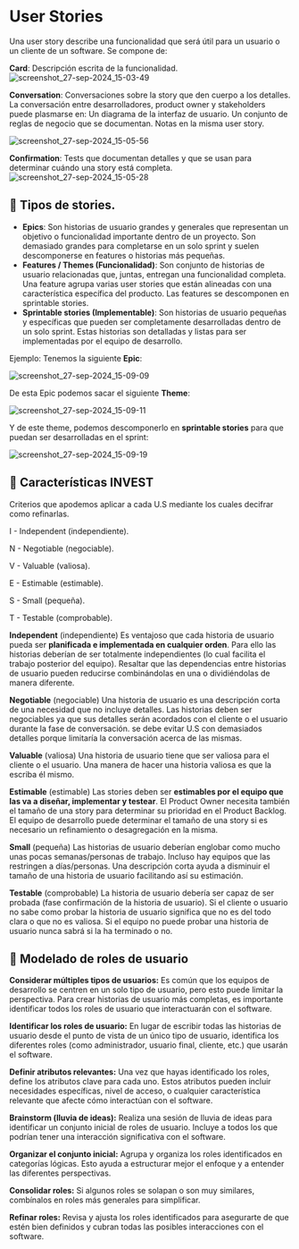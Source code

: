 # User Stories
Una user story describe una funcionalidad que será útil para un usuario o un cliente de un software. Se compone de:

**Card**: Descripción escrita de la funcionalidad.
![screenshot_27-sep-2024_15-03-49](https://github.com/user-attachments/assets/a77d44d6-cacc-4f1d-856c-a7e5619907cf)

**Conversation**: Conversaciones sobre la story que den cuerpo a los detalles.
La conversación entre desarrolladores, product owner y stakeholders puede plasmarse en:
Un diagrama de la interfaz de usuario.
Un conjunto de reglas de negocio que se documentan.
Notas en la misma user story.

![screenshot_27-sep-2024_15-05-56](https://github.com/user-attachments/assets/316e1515-64e0-47d7-9541-f2955498f03c)

**Confirmation**: Tests que documentan detalles y que se usan para determinar cuándo una story está completa.
![screenshot_27-sep-2024_15-05-28](https://github.com/user-attachments/assets/6cba0bc7-4ea9-4a8c-bd9b-5e35f87f14c8)

## 📜 Tipos de stories.
- **Epics**: Son historias de usuario grandes y generales que representan un objetivo o funcionalidad importante dentro de un proyecto. Son demasiado grandes para completarse en un solo sprint y suelen descomponerse en features o historias más pequeñas.
- **Features / Themes (Funcionalidad)**: Son conjunto de historias de usuario relacionadas que, juntas, entregan una funcionalidad completa. Una feature agrupa varias user stories que están alineadas con una característica específica del producto. Las features se descomponen en sprintable stories.
- **Sprintable stories (Implementable)**: Son historias de usuario pequeñas y específicas que pueden ser completamente desarrolladas dentro de un solo sprint. Estas historias son detalladas y listas para ser implementadas por el equipo de desarrollo.

Ejemplo: Tenemos la siguiente **Epic**:

![screenshot_27-sep-2024_15-09-09](https://github.com/user-attachments/assets/d3d75f39-2f11-46c7-8745-36cb4fbe56cb)

De esta Epic podemos sacar el siguiente **Theme**:

![screenshot_27-sep-2024_15-09-11](https://github.com/user-attachments/assets/e029adcd-d3c9-4d78-9477-9ebe1fbed486)

Y de este theme, podemos descomponerlo en **sprintable stories** para que puedan ser desarrolladas en el sprint:

![screenshot_27-sep-2024_15-09-19](https://github.com/user-attachments/assets/edafdb55-dfa9-444c-a338-363d1d6a2bc6)

## 🎯 Características INVEST

Criterios que apodemos aplicar a cada U.S mediante los cuales decifrar como refinarlas.

I - Independent (independiente).

N - Negotiable (negociable).

V - Valuable (valiosa).

E - Estimable (estimable).

S - Small (pequeña).

T - Testable (comprobable).

**Independent** (independiente)
Es ventajoso que cada historia de usuario pueda ser **planificada e implementada en cualquier orden**. Para ello las historias deberían de ser totalmente independientes (lo cual facilita el trabajo posterior del equipo). Resaltar que las dependencias entre historias de usuario pueden reducirse combinándolas en una o dividiéndolas de manera diferente.


**Negotiable** (negociable)
Una historia de usuario es una descripción corta de una necesidad que no incluye detalles. Las historias deben ser negociables ya que sus detalles serán acordados con el cliente o el usuario durante la fase de conversación. se debe evitar U.S con demasiados detalles porque limitaría la conversación acerca de las mismas.


**Valuable** (valiosa)
Una historia de usuario tiene que ser valiosa para el cliente o el usuario. Una manera de hacer una historia valiosa es que la escriba él mismo.


**Estimable** (estimable)
Las stories deben ser **estimables por el equipo que las va a diseñar, implementar y testear**. El Product Owner necesita también el tamaño de una story para determinar su prioridad en el Product Backlog. El equipo de desarrollo puede determinar el tamaño de una story si es necesario un refinamiento o desagregación en la misma.


**Small** (pequeña)
Las historias de usuario deberían englobar como mucho unas pocas semanas/personas de trabajo. Incluso hay equipos que las restringen a días/personas. Una descripción corta ayuda a disminuir el tamaño de una historia de usuario facilitando así su estimación.


**Testable** (comprobable)
La historia de usuario debería ser capaz de ser probada (fase confirmación de la historia de usuario). Si el cliente o usuario no sabe como probar la historia de usuario significa que no es del todo clara o que no es valiosa. Si el equipo no puede probar una historia de usuario nunca sabrá si la ha terminado o no.

## 🧵 Modelado de roles de usuario

**Considerar múltiples tipos de usuarios:** Es común que los equipos de desarrollo se centren en un solo tipo de usuario, pero esto puede limitar la perspectiva. Para crear historias de usuario más completas, es importante identificar todos los roles de usuario que interactuarán con el software.


**Identificar los roles de usuario:** En lugar de escribir todas las historias de usuario desde el punto de vista de un único tipo de usuario, identifica los diferentes roles (como administrador, usuario final, cliente, etc.) que usarán el software.


**Definir atributos relevantes:** Una vez que hayas identificado los roles, define los atributos clave para cada uno. Estos atributos pueden incluir necesidades específicas, nivel de acceso, o cualquier característica relevante que afecte cómo interactúan con el software.


**Brainstorm (lluvia de ideas):** Realiza una sesión de lluvia de ideas para identificar un conjunto inicial de roles de usuario. Incluye a todos los que podrían tener una interacción significativa con el software.


**Organizar el conjunto inicial:** Agrupa y organiza los roles identificados en categorías lógicas. Esto ayuda a estructurar mejor el enfoque y a entender las diferentes perspectivas.


**Consolidar roles:** Si algunos roles se solapan o son muy similares, combínalos en roles más generales para simplificar.


**Refinar roles:** Revisa y ajusta los roles identificados para asegurarte de que estén bien definidos y cubran todas las posibles interacciones con el software.

